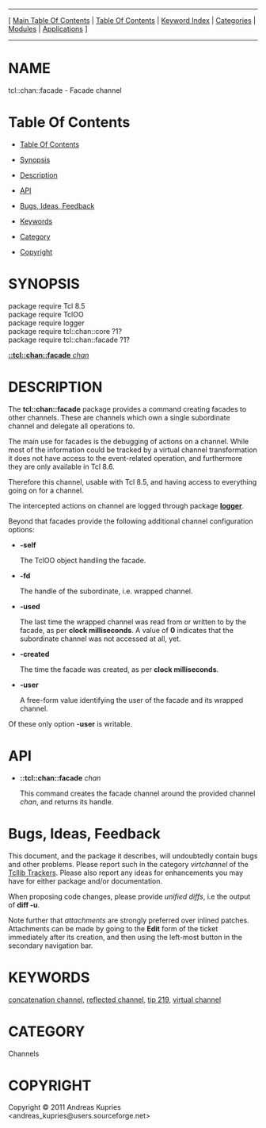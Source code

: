 
[//000000001]: # (tcl::chan::facade \- Reflected/virtual channel support)
[//000000002]: # (Generated from file 'facade\.man' by tcllib/doctools with format 'markdown')
[//000000003]: # (Copyright &copy; 2011 Andreas Kupries <andreas\_kupries@users\.sourceforge\.net>)
[//000000004]: # (tcl::chan::facade\(n\) 1 tcllib "Reflected/virtual channel support")

<hr> [ <a href="../../../../toc.md">Main Table Of Contents</a> &#124; <a
href="../../../toc.md">Table Of Contents</a> &#124; <a
href="../../../../index.md">Keyword Index</a> &#124; <a
href="../../../../toc0.md">Categories</a> &#124; <a
href="../../../../toc1.md">Modules</a> &#124; <a
href="../../../../toc2.md">Applications</a> ] <hr>

# NAME

tcl::chan::facade \- Facade channel

# <a name='toc'></a>Table Of Contents

  - [Table Of Contents](#toc)

  - [Synopsis](#synopsis)

  - [Description](#section1)

  - [API](#section2)

  - [Bugs, Ideas, Feedback](#section3)

  - [Keywords](#keywords)

  - [Category](#category)

  - [Copyright](#copyright)

# <a name='synopsis'></a>SYNOPSIS

package require Tcl 8\.5  
package require TclOO  
package require logger  
package require tcl::chan::core ?1?  
package require tcl::chan::facade ?1?  

[__::tcl::chan::facade__ *chan*](#1)  

# <a name='description'></a>DESCRIPTION

The __tcl::chan::facade__ package provides a command creating facades to
other channels\. These are channels which own a single subordinate channel and
delegate all operations to\.

The main use for facades is the debugging of actions on a channel\. While most of
the information could be tracked by a virtual channel transformation it does not
have access to the event\-related operation, and furthermore they are only
available in Tcl 8\.6\.

Therefore this channel, usable with Tcl 8\.5, and having access to everything
going on for a channel\.

The intercepted actions on channel are logged through package
__[logger](\.\./log/logger\.md)__\.

Beyond that facades provide the following additional channel configuration
options:

  - __\-self__

    The TclOO object handling the facade\.

  - __\-fd__

    The handle of the subordinate, i\.e\. wrapped channel\.

  - __\-used__

    The last time the wrapped channel was read from or written to by the facade,
    as per __clock milliseconds__\. A value of __0__ indicates that the
    subordinate channel was not accessed at all, yet\.

  - __\-created__

    The time the facade was created, as per __clock milliseconds__\.

  - __\-user__

    A free\-form value identifying the user of the facade and its wrapped
    channel\.

Of these only option __\-user__ is writable\.

# <a name='section2'></a>API

  - <a name='1'></a>__::tcl::chan::facade__ *chan*

    This command creates the facade channel around the provided channel
    *chan*, and returns its handle\.

# <a name='section3'></a>Bugs, Ideas, Feedback

This document, and the package it describes, will undoubtedly contain bugs and
other problems\. Please report such in the category *virtchannel* of the
[Tcllib Trackers](http://core\.tcl\.tk/tcllib/reportlist)\. Please also report
any ideas for enhancements you may have for either package and/or documentation\.

When proposing code changes, please provide *unified diffs*, i\.e the output of
__diff \-u__\.

Note further that *attachments* are strongly preferred over inlined patches\.
Attachments can be made by going to the __Edit__ form of the ticket
immediately after its creation, and then using the left\-most button in the
secondary navigation bar\.

# <a name='keywords'></a>KEYWORDS

[concatenation channel](\.\./\.\./\.\./\.\./index\.md\#concatenation\_channel),
[reflected channel](\.\./\.\./\.\./\.\./index\.md\#reflected\_channel), [tip
219](\.\./\.\./\.\./\.\./index\.md\#tip\_219), [virtual
channel](\.\./\.\./\.\./\.\./index\.md\#virtual\_channel)

# <a name='category'></a>CATEGORY

Channels

# <a name='copyright'></a>COPYRIGHT

Copyright &copy; 2011 Andreas Kupries <andreas\_kupries@users\.sourceforge\.net>

